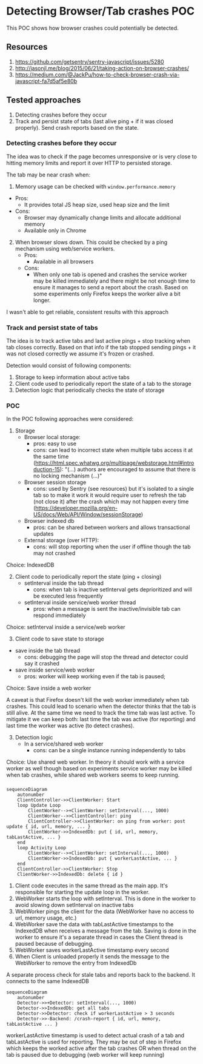 # Detecting Browser/Tab crashes POC

This POC shows how browser crashes could potentially be detected.

## Resources

1. https://github.com/getsentry/sentry-javascript/issues/5280
2. http://jasonjl.me/blog/2015/06/21/taking-action-on-browser-crashes/
3. https://medium.com/@JackPu/how-to-check-browser-crash-via-javascript-fa7d5af5e80b

## Tested approaches

1. Detecting crashes before they occur
2. Track and persist state of tabs (last alive ping + if it was closed properly). Send crash reports based on the state.

### Detecting crashes before they occur 

The idea was to check if the page becomes unresponsive or is very close to hitting memory limits and report it over HTTP to persisted storage.

The tab may be near crash when:

1. Memory usage can be checked with `window.performance.memory`
  - Pros:
    - It provides total JS heap size, used heap size and the limit
  - Cons:
    - Browser may dynamically change limits and allocate additional memory
    - Available only in Chrome
2. When browser slows down. This could be checked by a ping mechanism using web/service workers.
   - Pros:
     - Available in all browsers
   - Cons:
     - When only one tab is opened and crashes the service worker may be killed immediately and there might be not enough time to ensure it manages to send a report about the crash. Based on some experiments only Firefox keeps the worker alive a bit longer.

I wasn't able to get reliable, consistent results with this approach

### Track and persist state of tabs

The idea is to track active tabs and last active pings + stop tracking when tab closes correctly. Based on that info if the tab stopped sending pings + it was not closed correctly we assume it's frozen or crashed.

[//]: # (Web worker may be killed immediately after the tab crashes. Tested in Chrome and sometimes the worker lived a few seconds after a crash &#40;allowing to report that tab is not responsive&#41;. However, in many cases the worker would be terminated immediately on just milliseconds after the crash failing to report on time. Once the worker is killed there's no way to recover that a tab crashed)

[//]: # ()
[//]: # (To mitigate the above problem an additional storage can be used to save when was the last timestamp a tab was alive:)

[//]: # (- The tab can create an entry in the storage indicating it became alive. )

[//]: # (- The tab can save the current timestamp on to the entry on regular basis to indicate it's still alive. )

[//]: # (- The tab can also remove the entry altogether when it's properly closed. )

[//]: # (- An additional process can check all entries in the storage and if the last timestamp is greater than a given threshold it reports the tab stopped responding.)

[//]: # ()
[//]: # (The additional process mentioned above can be a worker, though in practice it can also live in any active tab.)

Detection would consist of following components:

1. Storage to keep information about active tabs
2. Client code used to periodically report the state of a tab to the storage
3. Detection logic that periodically checks the state of storage

### POC

In the POC following approaches were considered:

1. Storage
   - Browser local storage:
     - pros: easy to use
     - cons: can lead to incorrect state when multiple tabs access it at the same time (https://html.spec.whatwg.org/multipage/webstorage.html#introduction-15): "(...) authors are encouraged to assume that there is no locking mechanism (...)"
   - Browser session storage
     - cons: used by Sentry (see resources) but it's isolated to a single tab so to make it work it would require user to refresh the tab (not close it) after the crash which may not happen every time (https://developer.mozilla.org/en-US/docs/Web/API/Window/sessionStorage) 
   - Browser indexed db
     - pros: can be shared between workers and allows transactional updates 
   - External storage (over HTTP): 
     - cons: will stop reporting when the user if offline though the tab may not crashed

Choice: IndexedDB

2. Client code to periodically report the state (ping + closing)
   - setInterval inside the tab thread
     - cons: when tab is inactive setInterval gets deprioritized and will be executed less frequently
   - setInterval inside service/web worker thread
     - pros: when a message is sent the inactive/invisible tab can respond immediately

Choice: setInterval inside a service/web worker

3. Client code to save state to storage

- save inside the tab thread
    - cons: debugging the page will stop the thread and detector could say it crashed
- save inside service/web worker
    - pros: worker will keep working even if the tab is paused;

Choice: Save inside a web worker

A caveat is that Firefox doesn't kill the web worker immediately when tab crashes. This could lead to scenario when the detector thinks that the tab is still alive. At the same time we need to track the time tab was last active. To mitigate it we can keep both: last time the tab was active (for reporting) and last time the worker was active (to detect crashes).

3. Detection logic
   - In a service/shared web worker
     - cons: can be a single instance running independently to tabs

Choice: Use shared web worker. In theory it should work with a service worker as well though based on experiments service worker may be killed when tab crashes, while shared web workers seems to keep running.

### 

```mermaid
sequenceDiagram
    autonumber
    ClientController->>ClientWorker: Start
    loop Update Loop
        ClientWorker-->+ClientWorker: setInterval(..., 1000)
        ClientWorker-->>ClientController: ping
        ClientController->>ClientWorker: on ping from worker: post update { id, url, memory, ... }
        ClientWorker->>IndexedDb: put { id, url, memory, tabLastActive, ... }
    end
    loop Activity Loop
        ClientWorker-->+ClientWorker: setInterval(..., 1000)
        ClientWorker->>IndexedDb: put { workerLastActive, ... }
    end
    ClientController->>ClientWorker: Stop
    ClientWorker->>IndexedDb: delete { id }
```

1. Client code executes in the same thread as the main app. It's responsible for starting the update loop in the worker.
2. WebWorker starts the loop with setInterval. This is done in the worker to avoid slowing down setInterval on inactive tabs
3. WebWorker pings the client for the data (WebWorker have no access to url, memory usage, etc.)
4. WebWorker save the data with tabLastActive timestamps to the IndexedDB when receives a message from the tab. Saving is done in the worker to ensure it's a separate thread in cases the Client thread is paused because of debugging.
4. WebWorker saves workerLastActive timestamp every second
5. When Client is unloaded properly it sends the message to the WebWorker to remove the entry from IndexedDb

A separate process check for stale tabs and reports back to the backend. It connects to the same IndexedDB

```mermaid
sequenceDiagram
    autonumber
    Detector->>+Detector: setInterval(..., 1000)
    Detector->>IndexedDb: get all tabs
    Detector->>Detector: check if workerLastActive > 3 seconds
    Detector->>-Backend: /crash-report { id, url, memory, tabLastActive ... }
```

workerLastActive timestamp is used to detect actual crash of a tab and tabLastActive is used for reporting. They may be out of step in Firefox which keeps the worked active after the tab crashes OR when thread on the tab is paused due to debugging (web worker will keep running)